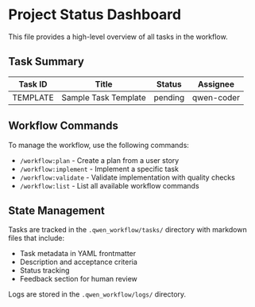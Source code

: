 # Project Status Dashboard

This file provides a high-level overview of all tasks in the workflow.

## Task Summary

| Task ID | Title | Status | Assignee |
| ------- | ----- | ------ | -------- |
| TEMPLATE | Sample Task Template | pending | qwen-coder |

## Workflow Commands

To manage the workflow, use the following commands:

- `/workflow:plan` - Create a plan from a user story
- `/workflow:implement` - Implement a specific task
- `/workflow:validate` - Validate implementation with quality checks
- `/workflow:list` - List all available workflow commands

## State Management

Tasks are tracked in the `.qwen_workflow/tasks/` directory with markdown files that include:
- Task metadata in YAML frontmatter
- Description and acceptance criteria
- Status tracking
- Feedback section for human review

Logs are stored in the `.qwen_workflow/logs/` directory.